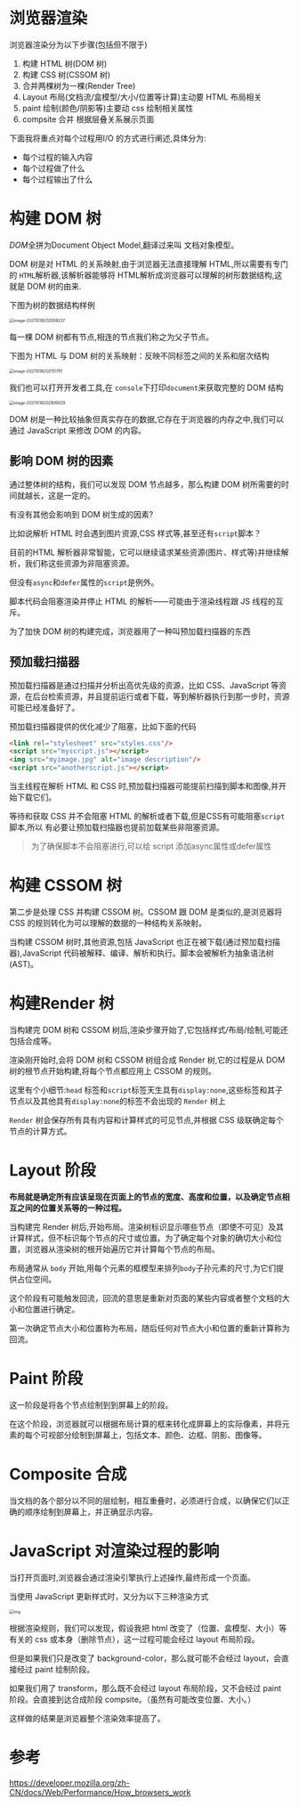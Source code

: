 # 浏览器渲染

浏览器渲染分为以下步骤(包括但不限于)

1. 构建 HTML 树(DOM 树)
2. 构建 CSS 树(CSSOM 树)
3. 合并两棵树为一棵(Render Tree)
4. Layout 布局(文档流/盒模型/大小/位置等计算)主动要 HTML 布局相关
5. paint 绘制(颜色/阴影等)主要动 css 绘制相关属性
6. compsite 合并 根据层叠关系展示页面

下面我将重点对每个过程用I/O 的方式进行阐述,具体分为:

* 每个过程的输入内容
* 每个过程做了什么
* 每个过程输出了什么

# 构建 DOM 树

*DOM*全拼为Document Object Model,翻译过来叫 文档对象模型。

DOM 树是对 HTML 的关系映射,由于浏览器无法直接理解 HTML,所以需要有专门的 `HTML`解析器,该解析器能够将 HTML解析成浏览器可以理解的树形数据结构,这就是 DOM 树的由来.

下图为树的数据结构样例

<img src="assets/image-20211018202009237.png" alt="image-20211018202009237" style="zoom:50%;" />

每一棵 DOM 树都有节点,相连的节点我们称之为父子节点。

下图为 HTML 与 DOM 树的关系映射：反映不同标签之间的关系和层次结构

<img src="assets/image-20211018202151791.png" alt="image-20211018202151791" style="zoom:50%;" />

我们也可以打开开发者工具,在 `console`下打印`document`来获取完整的 DOM 结构

<img src="assets/image-20211018202909029.png" alt="image-20211018202909029" style="zoom:50%;" />

DOM 树是一种比较抽象但真实存在的数据,它存在于浏览器的内存之中,我们可以通过 JavaScript 来修改 DOM 的内容。

## 影响 DOM 树的因素

通过整体树的结构，我们可以发现 DOM 节点越多，那么构建 DOM 树所需要的时间就越长，这是一定的。

有没有其他会影响到 DOM 树生成的因素?

比如说解析 HTML 时会遇到图片资源,CSS 样式等,甚至还有`script`脚本？

目前的HTML 解析器非常智能，它可以继续请求某些资源(图片、样式等)并继续解析，我们称这些资源为非阻塞资源。

但没有`async`和`defer`属性的`script`是例外。

脚本代码会阻塞渲染并停止 HTML 的解析——可能由于渲染线程跟 JS 线程的互斥。

为了加快 DOM 树的构建完成，浏览器用了一种叫预加载扫描器的东西

## 预加载扫描器

预加载扫描器是通过扫描并分析出高优先级的资源，比如 CSS、JavaScript 等资源，在后台检索资源，并且提前运行或者下载，等到解析器执行到那一步时，资源可能已经准备好了。

预加载扫描器提供的优化减少了阻塞，比如下面的代码

```html
<link rel="stylesheet" src="styles.css"/>
<script src="myscript.js"></script>
<img src="myimage.jpg" alt="image description"/>
<script src="anotherscript.js"></script>
```

当主线程在解析 HTML 和 CSS 时,预加载扫描器可能提前扫描到脚本和图像,并开始下载它们。

等待和获取 CSS 并不会阻塞 HTML 的解析或者下载,但是CSS有可能阻塞`script`脚本,所以 有必要让预加载扫描器也提前加载某些非阻塞资源。

> 为了确保脚本不会阻塞进行,可以给 script 添加async属性或defer属性



# 构建 CSSOM 树

第二步是处理 CSS 并构建 CSSOM 树。CSSOM 跟 DOM 是类似的,是浏览器将 CSS 的规则转化为可以理解的数据的一种结构关系映射。

当构建 CSSOM 树时,其他资源,包括 JavaScript 也正在被下载(通过预加载扫描器),JavaScript 代码被解释、编译、解析和执行。脚本会被解析为抽象语法树(AST)。



# 构建Render 树

当构建完 DOM 树和 CSSOM 树后,渲染步骤开始了,它包括样式/布局/绘制,可能还包括合成等。

渲染刚开始时,会将 DOM 树和 CSSOM 树组合成 Render 树,它的过程是从 DOM 树的根节点开始构建,将每个节点都应用上 CSSOM 的规则。

这里有个小细节:`head` 标签和`script`标签天生具有`display:none`,这些标签和其子节点以及其他具有`display:none`的标签不会出现的 `Render` 树上

`Render` 树会保存所有具有内容和计算样式的可见节点,并根据 CSS 级联确定每个节点的计算方式。



# Layout 阶段

**布局就是确定所有应该呈现在页面上的节点的宽度、高度和位置，以及确定节点相互之间的位置关系等的一种过程。**

当构建完 Render 树后,开始布局。渲染树标识显示哪些节点（即使不可见）及其计算样式，但不标识每个节点的尺寸或位置。为了确定每个对象的确切大小和位置，浏览器从渲染树的根开始遍历它并计算每个节点的布局。

布局通常从 `body` 开始,用每个元素的框模型来排列`body`子孙元素的尺寸,为它们提供占位空间。

这个阶段有可能触发回流，回流的意思是重新对页面的某些内容或者整个文档的大小和位置进行确定。

第一次确定节点大小和位置称为布局，随后任何对节点大小和位置的重新计算称为回流。



# Paint 阶段

这一阶段是将各个节点绘制到到屏幕上的阶段。

在这个阶段，浏览器就可以根据布局计算的框来转化成屏幕上的实际像素，并将元素的每个可视部分绘制到屏幕上，包括文本、颜色、边框、阴影、图像等。



# Composite 合成

当文档的各个部分以不同的层绘制，相互重叠时，必须进行合成，以确保它们以正确的顺序绘制到屏幕上，并正确显示内容。



# JavaScript 对渲染过程的影响

当打开页面时,浏览器会通过渲染引擎执行上述操作,最终形成一个页面。

当使用 JavaScript 更新样式时，又分为以下三种渲染方式

<img src="https://p6-juejin.byteimg.com/tos-cn-i-k3u1fbpfcp/5c053fb8e2194fe6bc25f1b6b4943901~tplv-k3u1fbpfcp-watermark.awebp" alt="img" style="zoom:50%;" />

根据渲染规则，我们可以发现，假设我把 html 改变了（位置、盒模型、大小）等有关的 css 或本身（删除节点），这一过程可能会经过 layout 布局阶段。

但是如果我们只是改变了 background-color，那么就可能不会经过 layout，会直接经过 paint 绘制阶段。

如果我们用了 transform，那么既不会经过 layout 布局阶段，又不会经过 paint 阶段。会直接到达合成阶段 compsite。（虽然有可能改变位置、大小。）

这样做的结果是浏览器整个渲染效率提高了。

# 参考

https://developer.mozilla.org/zh-CN/docs/Web/Performance/How_browsers_work

